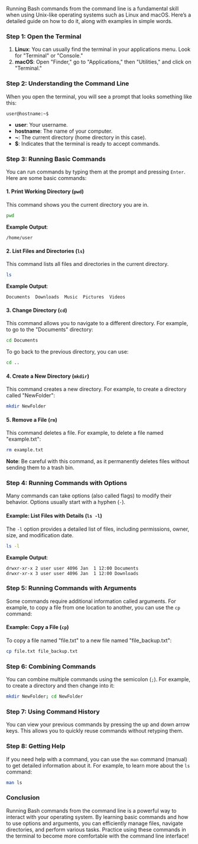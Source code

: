 Running Bash commands from the command line is a fundamental skill when using Unix-like operating systems such as Linux and macOS. Here’s a detailed guide on how to do it, along with examples in simple words.

### Step 1: Open the Terminal

1. **Linux**: You can usually find the terminal in your applications menu. Look for "Terminal" or "Console."
2. **macOS**: Open "Finder," go to "Applications," then "Utilities," and click on "Terminal."

### Step 2: Understanding the Command Line

When you open the terminal, you will see a prompt that looks something like this:

```
user@hostname:~$
```

- **user**: Your username.
- **hostname**: The name of your computer.
- **~**: The current directory (home directory in this case).
- **$**: Indicates that the terminal is ready to accept commands.

### Step 3: Running Basic Commands

You can run commands by typing them at the prompt and pressing `Enter`. Here are some basic commands:

#### 1. **Print Working Directory (`pwd`)**

This command shows you the current directory you are in.

```bash
pwd
```

**Example Output**:
```
/home/user
```

#### 2. **List Files and Directories (`ls`)**

This command lists all files and directories in the current directory.

```bash
ls
```

**Example Output**:
```
Documents  Downloads  Music  Pictures  Videos
```

#### 3. **Change Directory (`cd`)**

This command allows you to navigate to a different directory. For example, to go to the "Documents" directory:

```bash
cd Documents
```

To go back to the previous directory, you can use:

```bash
cd ..
```

#### 4. **Create a New Directory (`mkdir`)**

This command creates a new directory. For example, to create a directory called "NewFolder":

```bash
mkdir NewFolder
```

#### 5. **Remove a File (`rm`)**

This command deletes a file. For example, to delete a file named "example.txt":

```bash
rm example.txt
```

**Note**: Be careful with this command, as it permanently deletes files without sending them to a trash bin.

### Step 4: Running Commands with Options

Many commands can take options (also called flags) to modify their behavior. Options usually start with a hyphen (`-`).

#### Example: List Files with Details (`ls -l`)

The `-l` option provides a detailed list of files, including permissions, owner, size, and modification date.

```bash
ls -l
```

**Example Output**:
```
drwxr-xr-x 2 user user 4096 Jan  1 12:00 Documents
drwxr-xr-x 3 user user 4096 Jan  1 12:00 Downloads
```

### Step 5: Running Commands with Arguments

Some commands require additional information called arguments. For example, to copy a file from one location to another, you can use the `cp` command:

#### Example: Copy a File (`cp`)

To copy a file named "file.txt" to a new file named "file_backup.txt":

```bash
cp file.txt file_backup.txt
```

### Step 6: Combining Commands

You can combine multiple commands using the semicolon (`;`). For example, to create a directory and then change into it:

```bash
mkdir NewFolder; cd NewFolder
```

### Step 7: Using Command History

You can view your previous commands by pressing the up and down arrow keys. This allows you to quickly reuse commands without retyping them.

### Step 8: Getting Help

If you need help with a command, you can use the `man` command (manual) to get detailed information about it. For example, to learn more about the `ls` command:

```bash
man ls
```

### Conclusion

Running Bash commands from the command line is a powerful way to interact with your operating system. By learning basic commands and how to use options and arguments, you can efficiently manage files, navigate directories, and perform various tasks. Practice using these commands in the terminal to become more comfortable with the command line interface!